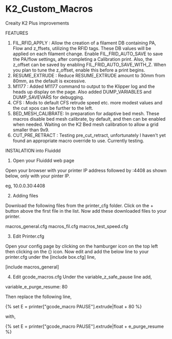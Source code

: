 # K2_Custom_Macros
Creaity K2 Plus improvements

FEATURES
1) FIL_RFID_APPLY : Allow the creation of a filament DB containing PA, Flow and z_ffsets, utilizing the RFID tags.  These DB values will be applied on each filament change.  Enable FIL_FRID_AUTO_SAVE to save the PA/flow settings, after completing a Calibration print.  Also, the z_offset can be saved by enabling FIL_FRID_AUTO_SAVE_WITH_Z. When you plan to tune the z_offset, enable this before a print begins.
2) RESUME_EXTRUDE : Reduce RESUME_EXTRUDE amount to 30mm from 80mm, as the default is excessive.
3) M1177 : Added M1177 command to output to the Klipper log and the heads up display on the page.  Also added DUMP_VARIABLES and DUMP_SAVEVARS for debugging.
4) CFS : Mods to default CFS retrude speed etc. more modest values and the cut xpos can be further to the left.
5) BED_MESH_CALIBRATE: In preparation for adaptive bed mesh. These macros disable bed mesh calibrate, by default, and then can be enabled when needed. Waiting on the K2 Bed mesh calibration to allow a grid smaller than 9x9.
6) CUT_PRE_RETRACT : Testing pre_cut_retract, unfortunately I haven't yet found an appropriate macro override to use.  Currently testing.




INSTALATION into Fluiddd


1) Open your Fluiddd web page

Open your browser with your printer IP address followed by :4408 as shown below, only with your pinter IP.

eg,  10.0.0.30:4408


2) Adding files

Download the following files from the printer_cfg folder.  Click on the + button above the first file in the list.  Now add these downloaded files to your printer.

macros_general.cfg
macros_fil.cfg
macros_test_speed.cfg


3) Edit Printer.cfg

Open your config page by clicking on the hamburger icon on the top left then clicking on the {} icon.  Now edit and add the below line to your printer.cfg under the [include box.cfg] line,

[include macros_general]


4) Edit gcode_macros.cfg
Under the variable_z_safe_pause line add,

variable_e_purge_resume: 80

Then replace the following line,

  {% set E = printer["gcode_macro PAUSE"].extrude|float + 80 %}

with,

  {% set E = printer["gcode_macro PAUSE"].extrude|float + e_purge_resume %}

